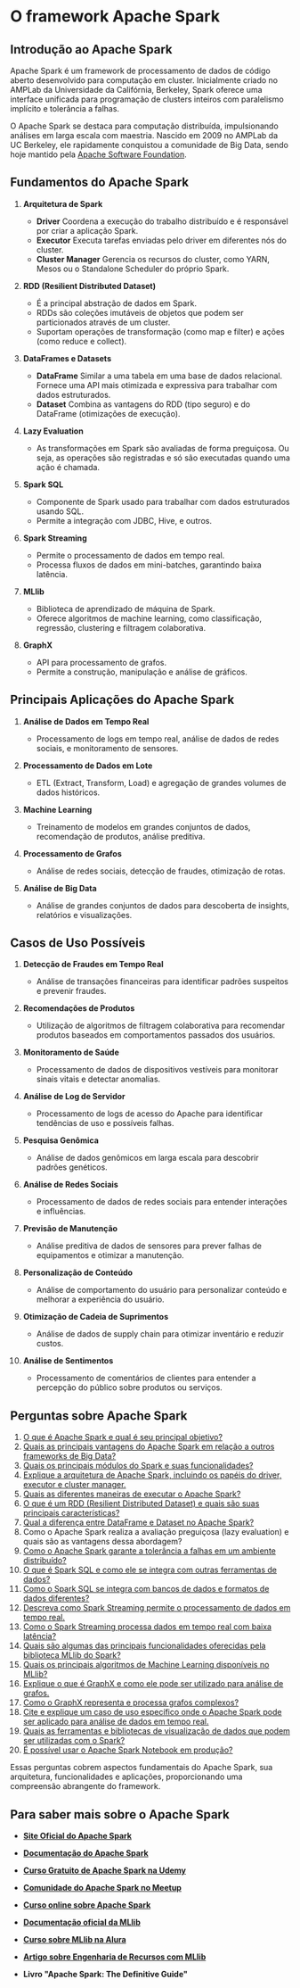 # O framework Apache Spark

## Introdução ao Apache Spark

Apache Spark é um framework de processamento de dados de código aberto desenvolvido para computação em cluster. Inicialmente criado no AMPLab da Universidade da Califórnia, Berkeley, Spark oferece uma interface unificada para programação de clusters inteiros com paralelismo implícito e tolerância a falhas.

O Apache Spark se destaca para computação distribuída, impulsionando análises em larga escala com maestria. Nascido em 2009 no AMPLab da UC Berkeley, ele rapidamente conquistou a comunidade de Big Data, sendo hoje mantido pela [Apache Software Foundation](https://www.apache.org/).

## Fundamentos do Apache Spark

1. **Arquitetura de Spark**
   - **Driver** Coordena a execução do trabalho distribuído e é responsável por criar a aplicação Spark.
   - **Executor** Executa tarefas enviadas pelo driver em diferentes nós do cluster.
   - **Cluster Manager** Gerencia os recursos do cluster, como YARN, Mesos ou o Standalone Scheduler do próprio Spark.

2. **RDD (Resilient Distributed Dataset)**
   - É a principal abstração de dados em Spark.
   - RDDs são coleções imutáveis de objetos que podem ser particionados através de um cluster.
   - Suportam operações de transformação (como map e filter) e ações (como reduce e collect).

3. **DataFrames e Datasets**
   - **DataFrame** Similar a uma tabela em uma base de dados relacional. Fornece uma API mais otimizada e expressiva para trabalhar com dados estruturados.
   - **Dataset** Combina as vantagens do RDD (tipo seguro) e do DataFrame (otimizações de execução).

4. **Lazy Evaluation**
   - As transformações em Spark são avaliadas de forma preguiçosa. Ou seja, as operações são registradas e só são executadas quando uma ação é chamada.

5. **Spark SQL**
   - Componente de Spark usado para trabalhar com dados estruturados usando SQL.
   - Permite a integração com JDBC, Hive, e outros.

6. **Spark Streaming**
   - Permite o processamento de dados em tempo real.
   - Processa fluxos de dados em mini-batches, garantindo baixa latência.

7. **MLlib**
   - Biblioteca de aprendizado de máquina de Spark.
   - Oferece algoritmos de machine learning, como classificação, regressão, clustering e filtragem colaborativa.

8. **GraphX**
   - API para processamento de grafos.
   - Permite a construção, manipulação e análise de gráficos.

## Principais Aplicações do Apache Spark

1. **Análise de Dados em Tempo Real**
   - Processamento de logs em tempo real, análise de dados de redes sociais, e monitoramento de sensores.

2. **Processamento de Dados em Lote**
   - ETL (Extract, Transform, Load) e agregação de grandes volumes de dados históricos.

3. **Machine Learning**
   - Treinamento de modelos em grandes conjuntos de dados, recomendação de produtos, análise preditiva.

4. **Processamento de Grafos**
   - Análise de redes sociais, detecção de fraudes, otimização de rotas.

5. **Análise de Big Data**
   - Análise de grandes conjuntos de dados para descoberta de insights, relatórios e visualizações.

## Casos de Uso Possíveis

1. **Detecção de Fraudes em Tempo Real**
   - Análise de transações financeiras para identificar padrões suspeitos e prevenir fraudes.

2. **Recomendações de Produtos**
   - Utilização de algoritmos de filtragem colaborativa para recomendar produtos baseados em comportamentos passados dos usuários.

3. **Monitoramento de Saúde**
   - Processamento de dados de dispositivos vestíveis para monitorar sinais vitais e detectar anomalias.

4. **Análise de Log de Servidor**
   - Processamento de logs de acesso do Apache para identificar tendências de uso e possíveis falhas.

5. **Pesquisa Genômica**
   - Análise de dados genômicos em larga escala para descobrir padrões genéticos.

6. **Análise de Redes Sociais**
   - Processamento de dados de redes sociais para entender interações e influências.

7. **Previsão de Manutenção**
   - Análise preditiva de dados de sensores para prever falhas de equipamentos e otimizar a manutenção.

8. **Personalização de Conteúdo**
   - Análise de comportamento do usuário para personalizar conteúdo e melhorar a experiência do usuário.

9. **Otimização de Cadeia de Suprimentos**
   - Análise de dados de supply chain para otimizar inventário e reduzir custos.

10. **Análise de Sentimentos**
    - Processamento de comentários de clientes para entender a percepção do público sobre produtos ou serviços.


## Perguntas sobre Apache Spark

1. [O que é Apache Spark e qual é seu principal objetivo?](./spark_perguntas/pergunta_1.md)
2. [Quais as principais vantagens do Apache Spark em relação a outros frameworks de Big Data?](./spark_perguntas/pergunta_2.md)
3. [Quais os principais módulos do Spark e suas funcionalidades?](./spark_perguntas/pergunta_3.md)
4. [Explique a arquitetura de Apache Spark, incluindo os papéis do driver, executor e cluster manager.](./spark_perguntas/pergunta_4.md)
5. [Quais as diferentes maneiras de executar o Apache Spark?](./spark_perguntas/pergunta_5.md)
6. [O que é um RDD (Resilient Distributed Dataset) e quais são suas principais características?](./spark_perguntas/pergunta_6.md)
7. [Qual a diferença entre DataFrame e Dataset no Apache Spark?](./spark_perguntas/pergunta_7.md)
8. Como o Apache Spark realiza a avaliação preguiçosa (lazy evaluation) e quais são as vantagens dessa abordagem?
9. [Como o Apache Spark garante a tolerância a falhas em um ambiente distribuído?](./spark_perguntas/pergunta_9.md)
10. [O que é Spark SQL e como ele se integra com outras ferramentas de dados?](./spark_perguntas/pergunta_10.md)
11. [Como o Spark SQL se integra com bancos de dados e formatos de dados diferentes?](./spark_perguntas/pergunta_11.md)
12. [Descreva como Spark Streaming permite o processamento de dados em tempo real.](./spark_perguntas/pergunta_12.md)
13. [Como o Spark Streaming processa dados em tempo real com baixa latência?](./spark_perguntas/pergunta_13.md)
14. [Quais são algumas das principais funcionalidades oferecidas pela biblioteca MLlib do Spark?](./spark_perguntas/pergunta_14.md)
15. [Quais os principais algoritmos de Machine Learning disponíveis no MLlib?](./spark_perguntas/pergunta_15.md)
16. [Explique o que é GraphX e como ele pode ser utilizado para análise de grafos.](./spark_perguntas/pergunta_16.md)
17. [Como o GraphX representa e processa grafos complexos?](./spark_perguntas/pergunta_17.md)
18. [Cite e explique um caso de uso específico onde o Apache Spark pode ser aplicado para análise de dados em tempo real.](./spark_perguntas/pergunta_18.md)
19. [Quais as ferramentas e bibliotecas de visualização de dados que podem ser utilizadas com o Spark?](./spark_perguntas/pergunta_19.md)
20. [É possível usar o Apache Spark Notebook em produção?](./spark_perguntas/pergunta_20.md)

Essas perguntas cobrem aspectos fundamentais do Apache Spark, sua arquitetura, funcionalidades e aplicações, proporcionando uma compreensão abrangente do framework.

## Para saber mais sobre o Apache Spark

* [**Site Oficial do Apache Spark**](https://spark.apache.org/)
* [**Documentação do Apache Spark**](https://spark.apache.org/docs/latest/)
* [**Curso Gratuito de Apache Spark na Udemy**](https://www.udemy.com/course/sparkstarterkit/)
* [**Comunidade do Apache Spark no Meetup**](https://www.meetup.com/topics/apache-spark/)
* [**Curso online sobre Apache Spark**](https://www.coursera.org/specializations/big-data)
* [**Documentação oficial da MLlib**](https://spark.apache.org/docs/latest/ml-guide.html)
* [**Curso sobre MLlib na Alura**](https://www.alura.com.br/formacao-apache-spark-python)
* [**Artigo sobre Engenharia de Recursos com MLlib**](https://learn.microsoft.com/en-us/azure/machine-learning/?view=azureml-api-2)

* **Livro "Apache Spark: The Definitive Guide"** 